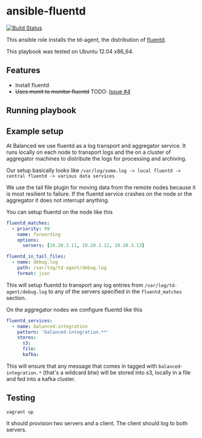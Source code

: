 # ansible-fluentd

[![Build Status](https://travis-ci.org/balanced-ops/ansible-fluentd.svg?branch=master)](https://travis-ci.org/balanced-ops/ansible-fluentd)

This ansible role installs the td-agent, the distribution of [fluentd](http://fluentd.org/).

This playbook was tested on Ubuntu 12.04 x86_64.

## Features

* Install fluentd
* ~~Uses monit to monitor fluentd~~ TODO: [Issue #4](https://github.com/balanced-ops/ansible-fluentd/issues/4)

## Running playbook

## Example setup

At Balanced we use fluentd as a log transport and aggregator service. It runs
locally on each node to transport logs and the on a cluster of aggregator
machines to distribute the logs for processing and archiving.

Our setup basically looks like `/var/log/some.log -> local fluentd -> central fluentd -> various data services`

We use the tail file plugin for moving data from the remote nodes because it is
most resilient to failure. If the fluentd service crashes on the node or the
aggregator it does not interrupt anything.

You can setup fluentd on the node like this

```yaml
fluentd_matches:
  - priority: 99
    name: forwarding
    options:
      servers: [10.20.3.11, 10.20.3.12, 10.20.3.13]

fluentd_in_tail_files:
  - name: debug.log
    path: /var/log/td-agent/debug.log
    format: json
```

This will setup fluentd to transport any log entries from
`/var/log/td-agent/debug.log` to any of the servers specified in the
`fluentd_matches` section.

On the aggregator nodes we configure fluentd like this

```yaml
fluentd_services:
  - name: balanced-integration
    pattern: 'balanced-integration.**'
    stores:
      s3:
      file:
      kafka:
```

This will ensure that any message that comes in tagged with `balanced-integration.*`
(that's a wildcard btw) will be stored into s3, locally in a file and fed into
a kafka cluster.

## Testing

`vagrant up`

It should provision two servers and a client. The client should log to both servers.

